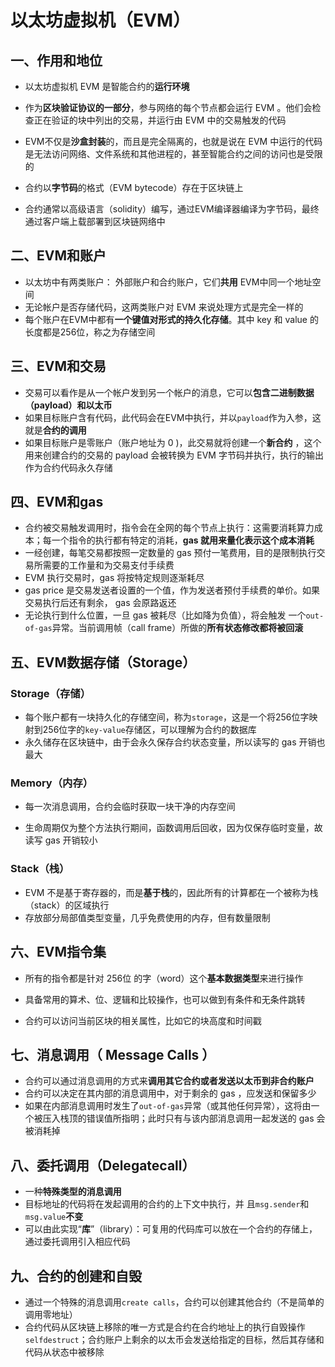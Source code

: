 # 以太坊虚拟机（EVM）

## 一、作用和地位

-   以太坊虚拟机 EVM 是智能合约的**运行环境**

-   作为**区块验证协议的一部分**，参与网络的每个节点都会运行 EVM 。他们会检查正在验证的块中列出的交易，并运行由 EVM 中的交易触发的代码
-   EVM不仅是**沙盒封装**的，而且是完全隔离的，也就是说在 EVM 中运行的代码是无法访问网络、文件系统和其他进程的，甚至智能合约之间的访问也是受限的
-   合约以**字节码**的格式（EVM bytecode）存在于区块链上
-   合约通常以高级语言（solidity）编写，通过EVM编译器编译为字节码，最终通过客户端上载部署到区块链网络中

## 二、EVM和账户

-   以太坊中有两类账户： 外部账户和合约账户，它们**共用** EVM中同一个地址空间
-   无论帐户是否存储代码，这两类账户对 EVM 来说处理方式是完全一样的
-   每个账户在EVM中都有**一个键值对形式的持久化存储**。其中 key 和 value 的长度都是256位，称之为存储空间

## 三、EVM和交易

-   交易可以看作是从一个帐户发到另一个帐户的消息，它可以**包含二进制数据（payload）和以太币**
-   如果目标账户含有代码，此代码会在EVM中执行，并以`payload`作为入参，这就是**合约的调用**
-   如果目标账户是零账户（账户地址为 0 )，此交易就将创建一个**新合约** ，这个用来创建合约的交易的 payload 会被转换为 EVM 字节码并执行，执行的输出作为合约代码永久存储

## 四、EVM和gas

-   合约被交易触发调用时，指令会在全网的每个节点上执行：这需要消耗算力成本；每一个指令的执行都有特定的消耗，**gas 就用来量化表示这个成本消耗**
-   一经创建，每笔交易都按照一定数量的 gas 预付一笔费用，目的是限制执行交易所需要的工作量和为交易支付手续费 
-   EVM 执行交易时，gas 将按特定规则逐渐耗尽
-   gas price 是交易发送者设置的一个值，作为发送者预付手续费的单价。如果交易执行后还有剩余， gas 会原路返还
-   无论执行到什么位置，一旦 gas 被耗尽（比如降为负值），将会触发 一个`out-of-gas`异常。当前调用帧（call frame）所做的**所有状态修改都将被回滚**

## 五、EVM数据存储（Storage）

### Storage（存储）

-   每个账户都有一块持久化的存储空间，称为`storage`，这是一个将256位字映射到256位字的`key-value`存储区，可以理解为合约的数据库
-   永久储存在区块链中，由于会永久保存合约状态变量，所以读写的 gas 开销也最大 

### Memory（内存）

-   每一次消息调用，合约会临时获取一块干净的内存空间

-   生命周期仅为整个方法执行期间，函数调用后回收，因为仅保存临时变量，故读写 gas 开销较小

### Stack（栈）

-   EVM 不是基于寄存器的，而是**基于栈**的，因此所有的计算都在一个被称为栈（stack）的区域执行
-   存放部分局部值类型变量，几乎免费使用的内存，但有数量限制

## 六、EVM指令集

-   所有的指令都是针对 256位 的字（word）这个**基本数据类型**来进行操作

-   具备常用的算术、位、逻辑和比较操作，也可以做到有条件和无条件跳转
-   合约可以访问当前区块的相关属性，比如它的块高度和时间戳

## 七、消息调用（ Message Calls ）

-   合约可以通过消息调用的方式来**调用其它合约或者发送以太币到非合约账户**
-   合约可以决定在其内部的消息调用中，对于剩余的 gas ，应发送和保留多少
-   如果在内部消息调用时发生了`out-of-gas`异常（或其他任何异常），这将由一个被压入栈顶的错误值所指明；此时只有与该内部消息调用一起发送的 gas 会被消耗掉

## 八、委托调用（Delegatecall）

-   一种**特殊类型的消息调用**
-   目标地址的代码将在发起调用的合约的上下文中执行，并 且`msg.sender`和`msg.value`**不变**
-   可以由此实现“**库**”（library）：可复用的代码库可以放在一个合约的存储上，通过委托调用引入相应代码

## 九、合约的创建和自毁

-   通过一个特殊的消息调用`create calls`，合约可以创建其他合约（不是简单的调用零地址）
-   合约代码从区块链上移除的唯一方式是合约在合约地址上的执行自毁操作`selfdestruct`；合约账户上剩余的以太币会发送给指定的目标，然后其存储和代码从状态中被移除
